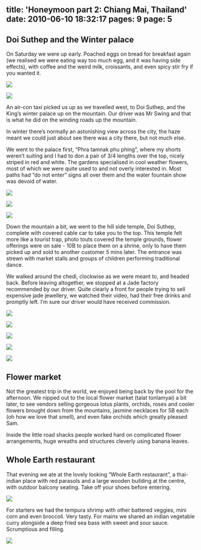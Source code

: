title: 'Honeymoon part 2: Chiang Mai, Thailand'
date: 2010-06-10 18:32:17
pages: 9
page: 5
---

## Doi Suthep and the Winter palace

On Saturday we were up early. Poached eggs on bread for breakfast again (we realised we were eating way too much egg, and it was having side effects), with coffee and the weird milk, croissants, and even spicy stir fry if you wanted it.

[![](http://host.trivialbeing.org/up/small/honeymoon-233.jpg)](http://host.trivialbeing.org/up/honeymoon-233.jpg)

[![](http://host.trivialbeing.org/up/small/honeymoon-234.jpg)](http://host.trivialbeing.org/up/honeymoon-234.jpg)

An air-con taxi picked us up as we travelled west, to Doi Suthep, and the King’s winter palace up on the mountain. Our driver was Mr Swing and that is what he did on the winding roads up the mountain.

In winter there’s normally an astonishing view across the city, the haze meant we could just about see there was a city there, but not much else.

We went to the palace first, “Phra tamnak phu phing”, where my shorts weren’t suiting and I had to don a pair of 3/4 lengths over the top, nicely striped in red and white. The gardens specialised in cool weather flowers, most of which we were quite used to and not overly interested in. Most paths had “do not enter” signs all over them and the water fountain show was devoid of water.

[![](http://host.trivialbeing.org/up/small/honeymoon-171.jpg)](http://host.trivialbeing.org/up/honeymoon-171.jpg)

[![](http://host.trivialbeing.org/up/small/honeymoon-169.jpg)](http://host.trivialbeing.org/up/honeymoon-169.jpg)

[![](http://host.trivialbeing.org/up/small/honeymoon-172.jpg)](http://host.trivialbeing.org/up/honeymoon-172.jpg)

Down the mountain a bit, we went to the hill side temple, Doi Suthep, complete with covered cable car to take you to the top. This temple felt more like a tourist trap, photo touts covered the temple grounds, flower offerings were on sale - 10B to place them on a shrine, only to have them picked up and sold to another customer 5 mins later. The entrance was strewn with market stalls and groups of children performing traditional dance.

We walked around the chedi, clockwise as we were meant to, and headed back. Before leaving altogether, we stopped at a Jade factory recommended by our driver. Quite clearly a front for people trying to sell expensive jade jewellery, we watched their video, had their free drinks and promptly left. I’m sure our driver would have received commission.

[![](http://host.trivialbeing.org/up/small/honeymoon-174.jpg)](http://host.trivialbeing.org/up/honeymoon-174.jpg)

[![](http://host.trivialbeing.org/up/small/honeymoon-179.jpg)](http://host.trivialbeing.org/up/honeymoon-179.jpg)

[![](http://host.trivialbeing.org/up/small/honeymoon-183.jpg)](http://host.trivialbeing.org/up/honeymoon-183.jpg)

[![](http://host.trivialbeing.org/up/small/honeymoon-186.jpg)](http://host.trivialbeing.org/up/honeymoon-186.jpg)

[![](http://host.trivialbeing.org/up/small/honeymoon-188.jpg)](http://host.trivialbeing.org/up/honeymoon-188.jpg)

## Flower market

Not the greatest trip in the world, we enjoyed being back by the pool for the afternoon. We nipped out to the local flower market (talat tonlamyai) a bit later, to see vendors selling gorgeous lotus plants, orchids, roses and cooler flowers brought down from the mountains, jasmine necklaces for 5B each (oh how we love that smell), and even fake orchids which greatly pleased Sam.

Inside the little road shacks people worked hard on complicated flower arrangements, huge wreaths and structures cleverly using banana leaves.

## Whole Earth restaurant

That evening we ate at the lovely looking “Whole Earth restaurant”, a thai-indian place with red parasols and a large wooden building at the centre, with outdoor balcony seating. Take off your shoes before entering.

[![](http://host.trivialbeing.org/up/small/honeymoon-191.jpg)](http://host.trivialbeing.org/up/honeymoon-191.jpg)

For starters we had the tempura shrimp with other battered veggies, mini corn and even broccoli. Very tasty. For mains we shared an indian vegetable curry alongside a deep fried sea bass with sweet and sour sauce. Scrumptious and filling.

[![](http://host.trivialbeing.org/up/small/honeymoon-192.jpg)](http://host.trivialbeing.org/up/honeymoon-192.jpg)
